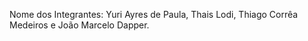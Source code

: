 Nome dos Integrantes: Yuri Ayres de Paula, Thais Lodi, Thiago Corrêa Medeiros e João Marcelo Dapper.
